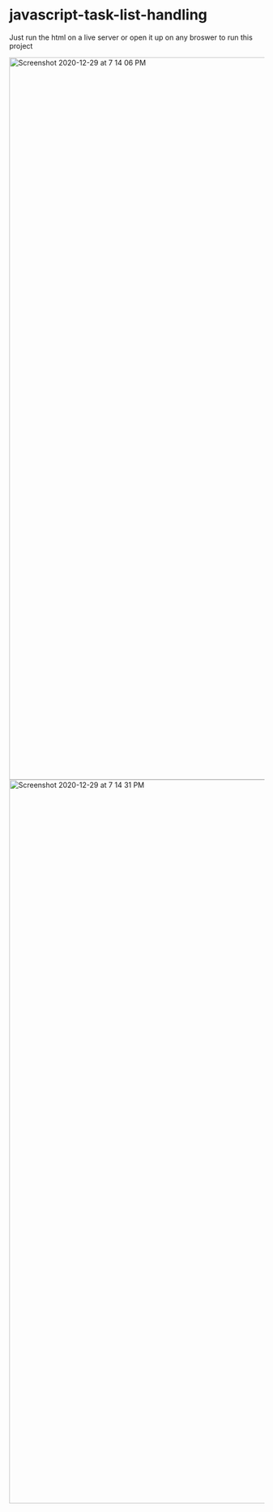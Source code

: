 # javascript-task-list-handling

Just run the html on a live server or open it up on any broswer to run this project

<img width="1427" alt="Screenshot 2020-12-29 at 7 14 06 PM" src="https://user-images.githubusercontent.com/72097871/103288268-7fd92e00-4a0a-11eb-9fef-0c5be98cfb2e.png">


<img width="1430" alt="Screenshot 2020-12-29 at 7 14 31 PM" src="https://user-images.githubusercontent.com/72097871/103288304-94b5c180-4a0a-11eb-8f58-4a7fbb87675e.png">
